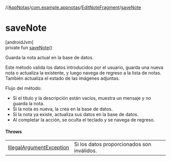 //[AppNotas](../../../index.md)/[com.example.appnotas](../index.md)/[EditNoteFragment](index.md)/[saveNote](save-note.md)

# saveNote

[androidJvm]\
private fun [saveNote](save-note.md)()

Guarda la nota actual en la base de datos.

Este método valida los datos introducidos por el usuario, guarda una nueva nota o actualiza la existente, y luego navega de regreso a la lista de notas. También actualiza el estado de las imágenes adjuntas.

Flujo del método:

- 
   Si el título y la descripción están vacíos, muestra un mensaje y no guarda la nota.
- 
   Si la nota es nueva, la crea en la base de datos.
- 
   Si la nota ya existe, actualiza sus datos en la base de datos.
- 
   Al completar la acción, se oculta el teclado y se navega de regreso.

#### Throws

| | |
|---|---|
| [IllegalArgumentException](https://developer.android.com/reference/kotlin/java/lang/IllegalArgumentException.html) | Si los datos proporcionados son inválidos. |
